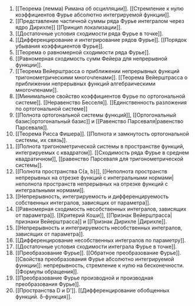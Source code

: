 1. [[Теорема (лемма) Римана об осцилляции]]. [[Стремление к нулю коэффициентов Фурье абсолютно интегрируемой функции]].
2. [[Представление частичной суммы ряда Фурье интегралом через ядро Дирихле]] [[Принцип локализации]].
3. [[Достаточные условия сходимости ряда Фурье в точке]].
4. [[Дифференцирование и интегрирование рядов Фурье]]. [[Порядок убывания коэффициентов Фурье]].
5. [[Теорема о равномерной сходимости ряда Фурье]].
6. [[Равномерная сходимость сумм Фейера для непрерывной функции]].
7. [[Теорема Вейерштрасса о приближении непрерывных функций тригонометрическими многочленами]]. [[Теорема Вейерштрасса о приближении непрерывных функций алгебраическими многочленами]].
8. [[Минимальное свойство коэффициентов Фурье по ортогональной системе]]. [[Неравенство Бесселя]]. [[Единственность разложения по ортогональной системе]]
9. [[Полнота ортогональной системы функций]], [[Ортогональный базис|ортогональный базис]] и [[Равенство Парсеваля|равенство Парсеваля]].
10. [[Теорема Рисса Фишера]]. [[Полнота и замкнутость ортогональной системы, их связь]].
11. [[Полнота тригонометрической системы в пространстве функций, интегрируемых с квадратом]]. [[Сходимость ряда Фурье в среднем квадратичном]], [[равенство Парсеваля для тригонометрической системы]].
12. [[Полнота пространства С{a, b}]], [[Неполнота пространств непрерывных на отрезке функций с интегральными нормами|неполнота пространств непрерывных на отрезке функций с интегральными нормами]].
13. [[Непрерывность, интегрируемость и дифференцируемость собственных интегралов, зависящих от параметра]].
14. [[Равномерная сходимость несобственных интегралов, зависящих от параметра]]. [[Критерий Коши]], [[Признак Вейерштрасса|признаки Вейерштрасса]] и [[Признак Дирихле |Дирихле]].
15. [[Непрерывность и интегрируемость несобственных интегралов, зависящих от параметра]].
16. [[Дифференцирование несобственных интегралов по параметру]].
17. [[Достаточные условия сходимости интеграла Фурье в точке]].
18. [[Преобразование Фурье]]. [[Обратное преобразование Фурье]]. [[Свойства преобразования Фурье абсолютно интегрируемой функции]]: непрерывность, стремление к нулю на бесконечности. [[Формулы обращения]].
19. [[Преобразование Фурье производной и производная преобразования Фурье]].
20. [[Пространства D и D']]. [[Дифференцирование обобщенных функций. δ-функция]].